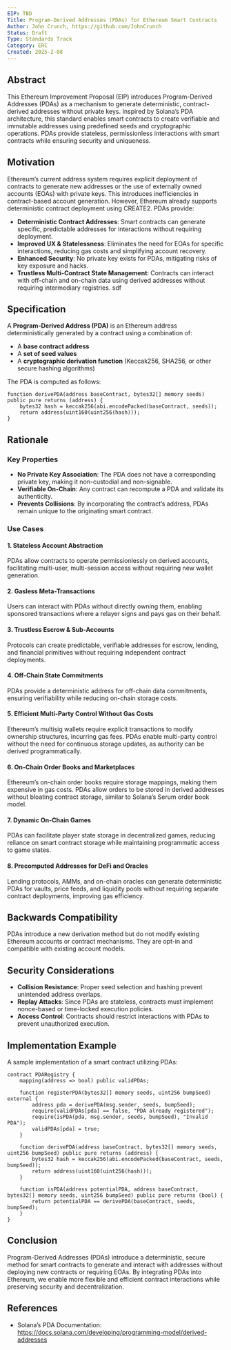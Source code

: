 ```yaml
---
EIP: TBD
Title: Program-Derived Addresses (PDAs) for Ethereum Smart Contracts
Author: John Crunch, https://github.com/JohnCrunch
Status: Draft
Type: Standards Track
Category: ERC
Created: 2025-2-08
---
```


## Abstract
This Ethereum Improvement Proposal (EIP) introduces Program-Derived Addresses (PDAs) as a mechanism to generate deterministic, contract-derived addresses without private keys. Inspired by Solana’s PDA architecture, this standard enables smart contracts to create verifiable and immutable addresses using predefined seeds and cryptographic operations. PDAs provide stateless, permissionless interactions with smart contracts while ensuring security and uniqueness.

## Motivation
Ethereum’s current address system requires explicit deployment of contracts to generate new addresses or the use of externally owned accounts (EOAs) with private keys. This introduces inefficiencies in contract-based account generation. However, Ethereum already supports deterministic contract deployment using CREATE2. PDAs provide:
- **Deterministic Contract Addresses**: Smart contracts can generate specific, predictable addresses for interactions without requiring deployment.
- **Improved UX & Statelessness**: Eliminates the need for EOAs for specific interactions, reducing gas costs and simplifying account recovery.
- **Enhanced Security**: No private key exists for PDAs, mitigating risks of key exposure and hacks.
- **Trustless Multi-Contract State Management**: Contracts can interact with off-chain and on-chain data using derived addresses without requiring intermediary registries.
sdf
## Specification
A **Program-Derived Address (PDA)** is an Ethereum address deterministically generated by a contract using a combination of:

- A **base contract address**
- A **set of seed values**
- A **cryptographic derivation function** (Keccak256, SHA256, or other secure hashing algorithms)

The PDA is computed as follows:
```solidity
function derivePDA(address baseContract, bytes32[] memory seeds) public pure returns (address) {
    bytes32 hash = keccak256(abi.encodePacked(baseContract, seeds));
    return address(uint160(uint256(hash)));
}
```

## Rationale

### Key Properties
- **No Private Key Association**: The PDA does not have a corresponding private key, making it non-custodial and non-signable.
- **Verifiable On-Chain**: Any contract can recompute a PDA and validate its authenticity.
- **Prevents Collisions**: By incorporating the contract’s address, PDAs remain unique to the originating smart contract.

### Use Cases
#### 1. Stateless Account Abstraction
PDAs allow contracts to operate permissionlessly on derived accounts, facilitating multi-user, multi-session access without requiring new wallet generation.

#### 2. Gasless Meta-Transactions
Users can interact with PDAs without directly owning them, enabling sponsored transactions where a relayer signs and pays gas on their behalf.

#### 3. Trustless Escrow & Sub-Accounts
Protocols can create predictable, verifiable addresses for escrow, lending, and financial primitives without requiring independent contract deployments.

#### 4. Off-Chain State Commitments
PDAs provide a deterministic address for off-chain data commitments, ensuring verifiability while reducing on-chain storage costs.

#### 5. Efficient Multi-Party Control Without Gas Costs
Ethereum’s multisig wallets require explicit transactions to modify ownership structures, incurring gas fees. PDAs enable multi-party control without the need for continuous storage updates, as authority can be derived programmatically.

#### 6. On-Chain Order Books and Marketplaces
Ethereum’s on-chain order books require storage mappings, making them expensive in gas costs. PDAs allow orders to be stored in derived addresses without bloating contract storage, similar to Solana’s Serum order book model.

#### 7. Dynamic On-Chain Games
PDAs can facilitate player state storage in decentralized games, reducing reliance on smart contract storage while maintaining programmatic access to game states.

#### 8. Precomputed Addresses for DeFi and Oracles
Lending protocols, AMMs, and on-chain oracles can generate deterministic PDAs for vaults, price feeds, and liquidity pools without requiring separate contract deployments, improving gas efficiency.

## Backwards Compatibility
PDAs introduce a new derivation method but do not modify existing Ethereum accounts or contract mechanisms. They are opt-in and compatible with existing account models.

## Security Considerations
- **Collision Resistance**: Proper seed selection and hashing prevent unintended address overlaps.
- **Replay Attacks**: Since PDAs are stateless, contracts must implement nonce-based or time-locked execution policies.
- **Access Control**: Contracts should restrict interactions with PDAs to prevent unauthorized execution.

## Implementation Example
A sample implementation of a smart contract utilizing PDAs:
```solidity
contract PDARegistry {
    mapping(address => bool) public validPDAs;

    function registerPDA(bytes32[] memory seeds, uint256 bumpSeed) external {
        address pda = derivePDA(msg.sender, seeds, bumpSeed);
        require(validPDAs[pda] == false, "PDA already registered");
        require(isPDA(pda, msg.sender, seeds, bumpSeed), "Invalid PDA");
        validPDAs[pda] = true;
    }

    function derivePDA(address baseContract, bytes32[] memory seeds, uint256 bumpSeed) public pure returns (address) {
        bytes32 hash = keccak256(abi.encodePacked(baseContract, seeds, bumpSeed));
        return address(uint160(uint256(hash)));
    }

    function isPDA(address potentialPDA, address baseContract, bytes32[] memory seeds, uint256 bumpSeed) public pure returns (bool) {
        return potentialPDA == derivePDA(baseContract, seeds, bumpSeed);
    }
}
```

## Conclusion
Program-Derived Addresses (PDAs) introduce a deterministic, secure method for smart contracts to generate and interact with addresses without deploying new contracts or requiring EOAs. By integrating PDAs into Ethereum, we enable more flexible and efficient contract interactions while preserving security and decentralization.

## References
- Solana’s PDA Documentation: https://docs.solana.com/developing/programming-model/derived-addresses

